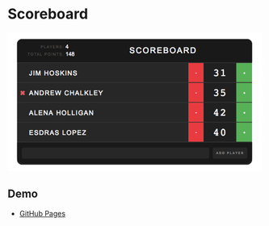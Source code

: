 # Scoreboard
![Scoreboard Demo](https://github.com/ezralopez/scoreboard-react/raw/master/img/screenshot.png "Scoreboard Demo")

## Demo
* [GitHub Pages](https://ezralopez.github.io/scoreboard-react/)
